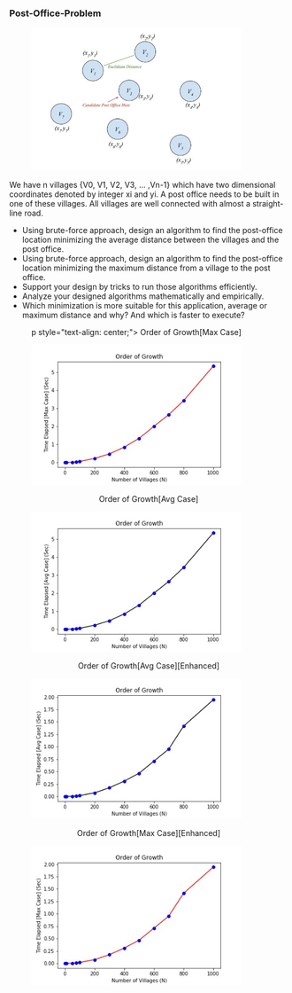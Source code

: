 ### Post-Office-Problem

<figure>
 <img src="Output Images/Problem.PNG" width="380" alt="Problem" />
</figure>

We have n villages {V0, V1, V2, V3, … ,Vn-1} which have two dimensional coordinates denoted by integer xi
and yi. A post office needs to be built in one of these villages. All villages are well connected with almost a
straight-line road.

* Using brute-force approach, design an algorithm to find the post-office location minimizing the average
distance between the villages and the post office.
* Using brute-force approach, design an algorithm to find the post-office location minimizing the
maximum distance from a village to the post office.
* Support your design by tricks to run those algorithms efficiently.
* Analyze your designed algorithms mathematically and empirically.
* Which minimization is more suitable for this application, average or maximum distance and why? And
which is faster to execute?

<figure>
 <figcaption>
 <p></p> 
 p style="text-align: center;"> Order of Growth[Max Case]</p> 
 <img src="Output Images/Order of Growth[Max Case][Old].jpg" width="380" alt="" />
 </figcaption>
</figure>

<figure>
 <figcaption>
 <p></p> 
 <p style="text-align: center;"> Order of Growth[Avg Case]</p> 
  <img src="Output Images/Order of Growth[Avg Case][Old].jpg" width="380" alt="" />
 </figcaption>
</figure>

<figure>
 <figcaption>
 <p></p> 
 <p style="text-align: center;"> Order of Growth[Avg Case][Enhanced]</p> 
  <img src="Output Images/Order of Growth[Avg Case][Enhanced].jpg" width="380" alt="" />
 </figcaption>
</figure>

<figure>
 <figcaption>
 <p></p> 
 <p style="text-align: center;"> Order of Growth[Max Case][Enhanced]</p> 
  <img src="Output Images/Order of Growth[Max Case][Enhanced].jpg" width="380" alt="" />
 </figcaption>
</figure>
